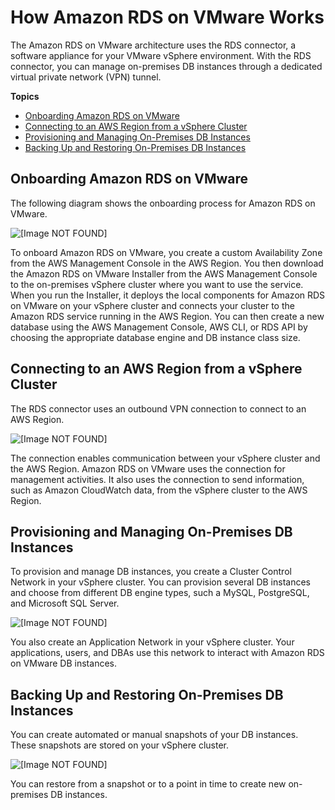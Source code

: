 # How Amazon RDS on VMware Works<a name="rds-on-vmware-architecture"></a>

The Amazon RDS on VMware architecture uses the RDS connector, a software appliance for your VMware vSphere environment\. With the RDS connector, you can manage on\-premises DB instances through a dedicated virtual private network \(VPN\) tunnel\.

**Topics**
+ [Onboarding Amazon RDS on VMware](#rds-on-vmware-architecture.onboarding)
+ [Connecting to an AWS Region from a vSphere Cluster](#rds-on-vmware-architecture.connecting)
+ [Provisioning and Managing On\-Premises DB Instances](#rds-on-vmware-architecture.provisioning)
+ [Backing Up and Restoring On\-Premises DB Instances](#rds-on-vmware-architecture.backup-restore)

## Onboarding Amazon RDS on VMware<a name="rds-on-vmware-architecture.onboarding"></a>

The following diagram shows the onboarding process for Amazon RDS on VMware\.

![\[Image NOT FOUND\]](http://docs.aws.amazon.com/AmazonRDS/latest/RDSonVMwareUserGuide/images/rds-on-vmware-architecture-onboarding.png)

To onboard Amazon RDS on VMware, you create a custom Availability Zone from the AWS Management Console in the AWS Region\. You then download the Amazon RDS on VMware Installer from the AWS Management Console to the on\-premises vSphere cluster where you want to use the service\. When you run the Installer, it deploys the local components for Amazon RDS on VMware on your vSphere cluster and connects your cluster to the Amazon RDS service running in the AWS Region\. You can then create a new database using the AWS Management Console, AWS CLI, or RDS API by choosing the appropriate database engine and DB instance class size\.

## Connecting to an AWS Region from a vSphere Cluster<a name="rds-on-vmware-architecture.connecting"></a>

The RDS connector uses an outbound VPN connection to connect to an AWS Region\.

![\[Image NOT FOUND\]](http://docs.aws.amazon.com/AmazonRDS/latest/RDSonVMwareUserGuide/)

The connection enables communication between your vSphere cluster and the AWS Region\. Amazon RDS on VMware uses the connection for management activities\. It also uses the connection to send information, such as Amazon CloudWatch data, from the vSphere cluster to the AWS Region\.

## Provisioning and Managing On\-Premises DB Instances<a name="rds-on-vmware-architecture.provisioning"></a>

To provision and manage DB instances, you create a Cluster Control Network in your vSphere cluster\. You can provision several DB instances and choose from different DB engine types, such a MySQL, PostgreSQL, and Microsoft SQL Server\.

![\[Image NOT FOUND\]](http://docs.aws.amazon.com/AmazonRDS/latest/RDSonVMwareUserGuide/)

You also create an Application Network in your vSphere cluster\. Your applications, users, and DBAs use this network to interact with Amazon RDS on VMware DB instances\.

## Backing Up and Restoring On\-Premises DB Instances<a name="rds-on-vmware-architecture.backup-restore"></a>

You can create automated or manual snapshots of your DB instances\. These snapshots are stored on your vSphere cluster\.

![\[Image NOT FOUND\]](http://docs.aws.amazon.com/AmazonRDS/latest/RDSonVMwareUserGuide/)

You can restore from a snapshot or to a point in time to create new on\-premises DB instances\.